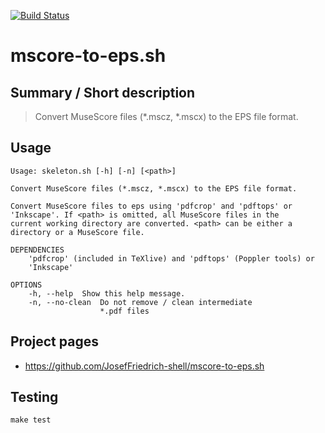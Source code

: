 [![Build Status](https://travis-ci.org/JosefFriedrich-shell/mscore-to-eps.sh.svg?branch=master)](https://travis-ci.org/JosefFriedrich-shell/mscore-to-eps.sh)

# mscore-to-eps.sh


## Summary / Short description

> Convert MuseScore files (*.mscz, *.mscx) to the EPS file format.

## Usage

```
Usage: skeleton.sh [-h] [-n] [<path>]

Convert MuseScore files (*.mscz, *.mscx) to the EPS file format.

Convert MuseScore files to eps using 'pdfcrop' and 'pdftops' or
'Inkscape'. If <path> is omitted, all MuseScore files in the
current working directory are converted. <path> can be either a
directory or a MuseScore file.

DEPENDENCIES
	'pdfcrop' (included in TeXlive) and 'pdftops' (Poppler tools) or
	'Inkscape'

OPTIONS
	-h, --help	Show this help message.
	-n, --no-clean 	Do not remove / clean intermediate
	                *.pdf files
```

## Project pages

* https://github.com/JosefFriedrich-shell/mscore-to-eps.sh

## Testing

```
make test
```

